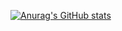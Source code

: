 [![Anurag's GitHub stats](https://github-readme-stats.vercel.app/api?username=mxrdck&show_icons=true&theme=tokyo)](https://github.com/anuraghazra/github-readme-stats)

